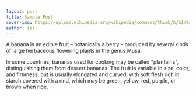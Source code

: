 ```yaml
---
layout: post
title: Sample Post
cover-img: https://upload.wikimedia.org/wikipedia/commons/thumb/b/b1/Bananas_-_Cavendish_Bananas_%2851013511991%29.jpg/1199px-Bananas_-_Cavendish_Bananas_%2851013511991%29.jpg?20210311050837
author: jill
---
```


A banana is an edible fruit – botanically a berry – produced by several
kinds of large herbaceous flowering plants in the genus Musa.

In some countries, bananas used for cooking may be called "plantains",
distinguishing them from dessert bananas. The fruit is variable in size,
color, and firmness, but is usually elongated and curved, with soft
flesh rich in starch covered with a rind, which may be green, yellow,
red, purple, or brown when ripe.